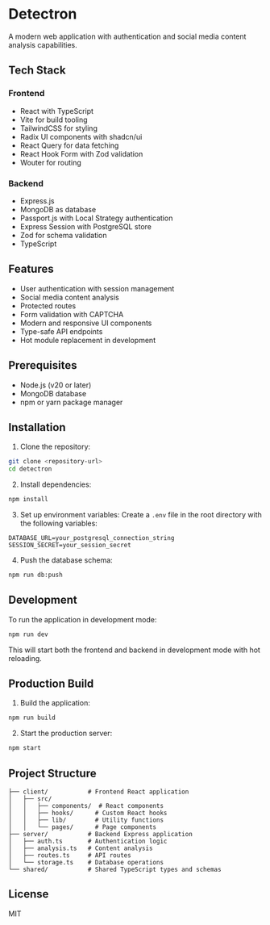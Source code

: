 # Detectron

A modern web application with authentication and social media content analysis capabilities.

## Tech Stack

### Frontend
- React with TypeScript
- Vite for build tooling
- TailwindCSS for styling
- Radix UI components with shadcn/ui
- React Query for data fetching
- React Hook Form with Zod validation
- Wouter for routing

### Backend
- Express.js
- MongoDB as database
- Passport.js with Local Strategy authentication
- Express Session with PostgreSQL store
- Zod for schema validation
- TypeScript

## Features

- User authentication with session management
- Social media content analysis
- Protected routes
- Form validation with CAPTCHA
- Modern and responsive UI components
- Type-safe API endpoints
- Hot module replacement in development

## Prerequisites

- Node.js (v20 or later)
- MongoDB database
- npm or yarn package manager

## Installation

1. Clone the repository:
```bash
git clone <repository-url>
cd detectron
```

2. Install dependencies:
```bash
npm install
```

3. Set up environment variables:
Create a `.env` file in the root directory with the following variables:
```env
DATABASE_URL=your_postgresql_connection_string
SESSION_SECRET=your_session_secret
```

4. Push the database schema:
```bash
npm run db:push
```

## Development

To run the application in development mode:

```bash
npm run dev
```

This will start both the frontend and backend in development mode with hot reloading.

## Production Build

1. Build the application:
```bash
npm run build
```

2. Start the production server:
```bash
npm start
```

## Project Structure

```
├── client/           # Frontend React application
│   ├── src/
│   │   ├── components/  # React components
│   │   ├── hooks/      # Custom React hooks
│   │   ├── lib/        # Utility functions
│   │   └── pages/      # Page components
├── server/           # Backend Express application
│   ├── auth.ts       # Authentication logic
│   ├── analysis.ts   # Content analysis
│   ├── routes.ts     # API routes
│   └── storage.ts    # Database operations
└── shared/           # Shared TypeScript types and schemas
```

## License

MIT